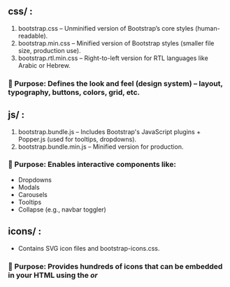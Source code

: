 ## css/ :

1. bootstrap.css – Unminified version of Bootstrap’s core styles (human-readable).
2. bootstrap.min.css – Minified version of Bootstrap styles (smaller file size, production use).
3. bootstrap.rtl.min.css – Right-to-left version for RTL languages like Arabic or Hebrew.

### 🔹 Purpose: Defines the look and feel (design system) – layout, typography, buttons, colors, grid, etc.

## js/ :

1. bootstrap.bundle.js – Includes Bootstrap's JavaScript plugins + Popper.js (used for tooltips, dropdowns).
2. bootstrap.bundle.min.js – Minified version for production.

### 🔹 Purpose: Enables interactive components like:

- Dropdowns
- Modals
- Carousels
- Tooltips
- Collapse (e.g., navbar toggler)

## icons/ :

- Contains SVG icon files and bootstrap-icons.css.

### 🔹 Purpose: Provides hundreds of icons that can be embedded in your HTML using the <i> or <svg> tags.
